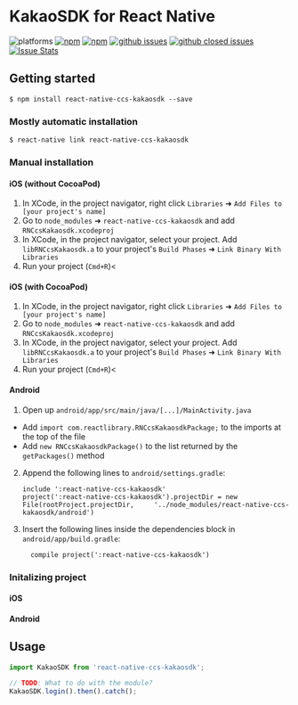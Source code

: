 
# KakaoSDK for React Native

![platforms](https://img.shields.io/badge/platforms-Android%20%7C%20iOS-brightgreen.svg?style=flat-square&colorB=191A17)
[![npm](https://img.shields.io/npm/v/react-native-ccs-kakaosdk.svg?style=flat-square)](https://www.npmjs.com/package/react-native-ccs-kakaosdk)
[![npm](https://img.shields.io/npm/dm/react-native-ccs-kakaosdk.svg?style=flat-square&colorB=007ec6)](https://www.npmjs.com/package/react-native-ccs-kakaosdk)
[![github issues](https://img.shields.io/github/issues/creamcookie/react-native-kakaosdk.svg?style=flat-square)](https://github.com/creamcookie/react-native-kakaosdk/issues)
[![github closed issues](https://img.shields.io/github/issues-closed/creamcookie/react-native-kakaosdk.svg?style=flat-square&colorB=44cc11)](https://github.com/creamcookie/react-native-kakaosdk/issues?q=is%3Aissue+is%3Aclosed)
[![Issue Stats](https://img.shields.io/issuestats/i/github/creamcookie/react-native-kakaosdk.svg?style=flat-square&colorB=44cc11)](http://github.com/creamcookie/react-native-kakaosdk/issues)


## Getting started

`$ npm install react-native-ccs-kakaosdk --save`

### Mostly automatic installation

`$ react-native link react-native-ccs-kakaosdk`

### Manual installation


#### iOS (without CocoaPod)

1. In XCode, in the project navigator, right click `Libraries` ➜ `Add Files to [your project's name]`
2. Go to `node_modules` ➜ `react-native-ccs-kakaosdk` and add `RNCcsKakaosdk.xcodeproj`
3. In XCode, in the project navigator, select your project. Add `libRNCcsKakaosdk.a` to your project's `Build Phases` ➜ `Link Binary With Libraries`
4. Run your project (`Cmd+R`)<

#### iOS (with CocoaPod)

1. In XCode, in the project navigator, right click `Libraries` ➜ `Add Files to [your project's name]`
2. Go to `node_modules` ➜ `react-native-ccs-kakaosdk` and add `RNCcsKakaosdk.xcodeproj`
3. In XCode, in the project navigator, select your project. Add `libRNCcsKakaosdk.a` to your project's `Build Phases` ➜ `Link Binary With Libraries`
4. Run your project (`Cmd+R`)<

#### Android

1. Open up `android/app/src/main/java/[...]/MainActivity.java`
  - Add `import com.reactlibrary.RNCcsKakaosdkPackage;` to the imports at the top of the file
  - Add `new RNCcsKakaosdkPackage()` to the list returned by the `getPackages()` method
2. Append the following lines to `android/settings.gradle`:
  	```
  	include ':react-native-ccs-kakaosdk'
  	project(':react-native-ccs-kakaosdk').projectDir = new File(rootProject.projectDir, 	'../node_modules/react-native-ccs-kakaosdk/android')
  	```
3. Insert the following lines inside the dependencies block in `android/app/build.gradle`:
  	```
      compile project(':react-native-ccs-kakaosdk')
  	```


### Initalizing project


#### iOS


#### Android



## Usage
```javascript
import KakaoSDK from 'react-native-ccs-kakaosdk';

// TODO: What to do with the module?
KakaoSDK.login().then().catch();
```
  
